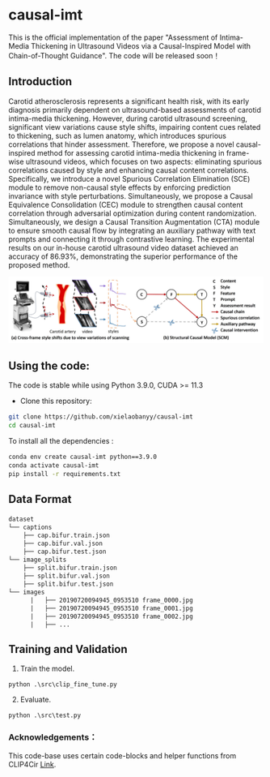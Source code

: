 # causal-imt
This is the official implementation of the paper "Assessment of Intima-Media Thickening in Ultrasound Videos via a Causal-Inspired Model with Chain-of-Thought Guidance". The code will be released soon！

## Introduction

Carotid atherosclerosis represents a significant health risk, with its early diagnosis primarily dependent on ultrasound-based assessments of carotid intima-media thickening. However, during carotid ultrasound screening, significant view variations cause style shifts, impairing content cues related to thickening, such as lumen anatomy, which introduces spurious correlations that hinder assessment. Therefore, we propose a novel causal-inspired method for assessing carotid intima-media thickening in frame-wise ultrasound videos, which focuses on two aspects: eliminating spurious correlations caused by style and enhancing causal content correlations. Specifically, we introduce a novel Spurious Correlation Elimination (SCE) module to remove non-causal style effects by enforcing prediction invariance with style perturbations. Simultaneously, we propose a Causal Equivalence Consolidation (CEC) module to strengthen causal content correlation through adversarial optimization during content randomization. Simultaneously, we design a Causal Transition Augmentation (CTA) module to ensure smooth causal flow by integrating an auxiliary pathway with text prompts and connecting it through contrastive learning. The experimental results on our in-house carotid ultrasound video dataset achieved an accuracy of 86.93\%, demonstrating the superior performance of the proposed method.

![image](https://github.com/xielaobanyy/causal-imt/blob/main/models/fig1-new.jpg)


## Using the code:

The code is stable while using Python 3.9.0, CUDA >= 11.3

- Clone this repository:
```bash
git clone https://github.com/xielaobanyy/causal-imt
cd causal-imt
```

To install all the dependencies :

```bash
conda env create causal-imt python==3.9.0
conda activate causal-imt
pip install -r requirements.txt
```
## Data Format

```
dataset
└── captions
    ├── cap.bifur.train.json
    ├── cap.bifur.val.json
    ├── cap.bifur.test.json
└── image_splits
    ├── split.bifur.train.json
    ├── split.bifur.val.json
    ├── split.bifur.test.json
└── images
      |   ├── 20190720094945_0953510 frame_0000.jpg
      |   ├── 20190720094945_0953510 frame_0001.jpg
      |   ├── 20190720094945_0953510 frame_0002.jpg
      |   ├── ...
```

## Training and Validation

1. Train the model.
```
python .\src\clip_fine_tune.py
```
2. Evaluate.
```
python .\src\test.py   
```

### Acknowledgements：
This code-base uses certain code-blocks and helper functions from CLIP4Cir [Link](https://github.com/ABaldrati/CLIP4Cir).

